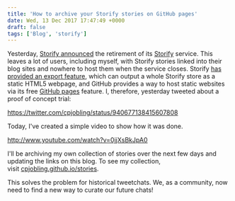 ```yaml
---
title: 'How to archive your Storify stories on GitHub pages'
date: Wed, 13 Dec 2017 17:47:49 +0000
draft: false
tags: ['Blog', 'storify']
---
```


Yesterday, [Storify announced](https://www.theverge.com/2017/12/12/16767880/storify-shut-down-2-livefyre) the retirement of its [Storify](https://storify.com) service. This leaves a lot of users, including myself, with Storify stories linked into their blog sites and nowhere to host them when the service closes. Storify [has provided an export feature](https://storify.com/faq-eol), which can output a whole Storify store as a static HTML5 webpage, and GitHub provides a way to host static websites via its free [GitHub pages](https://pages.github.com/) feature. I, therefore, yesterday tweeted about a proof of concept trial:

https://twitter.com/cpjobling/status/940677138415607808

Today, I've created a simple video to show how it was done.

http://www.youtube.com/watch?v=0jjXsBkJpA0

I'll be archiving my own collection of stories over the next few days and updating the links on this blog. To see my collection, visit [cpjobling.github.io/stories](https://cpjobling.github.io/stories).

This solves the problem for historical tweetchats. We, as a community, now need to find a new way to curate our future chats!